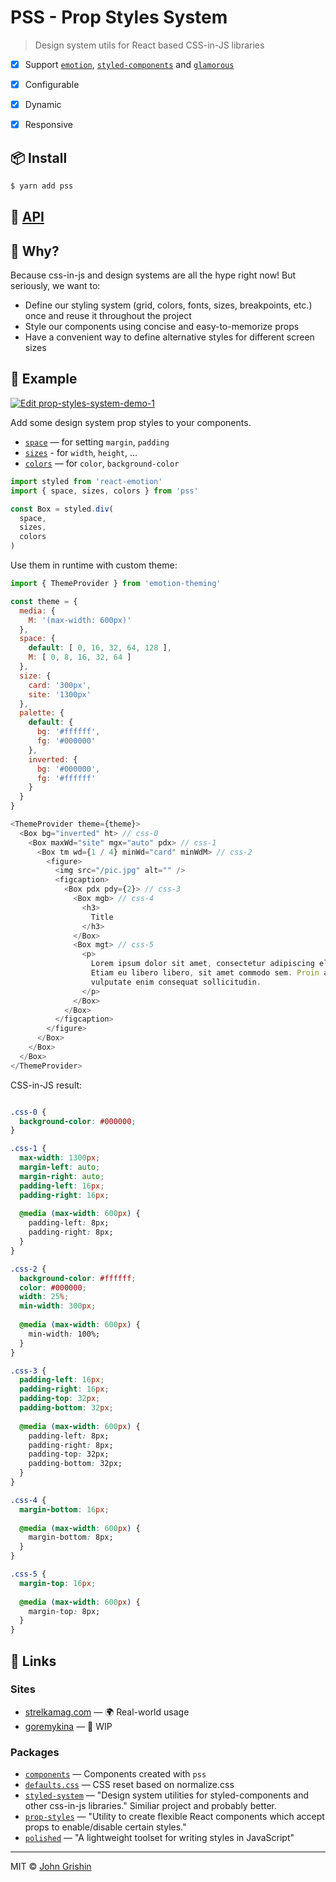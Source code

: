 # PSS - Prop Styles System

> Design system utils for React based CSS-in-JS libraries


- [x] Support [`emotion`](https://emotion.sh), [`styled-components`](https://www.styled-components.com) and [`glamorous`](https://glamorous.rocks)
- [x] Configurable
- [x] Dynamic
- [x] Responsive


## 📦 Install

```sh
$ yarn add pss
```


## 📖 [API](./docs/api.md)


## 🤔 Why?

Because css-in-js and design systems are all the hype right now! But seriously, we want to: 

- Define our styling system (grid, colors, fonts, sizes, breakpoints, etc.) once and reuse it throughout the project
- Style our components using concise and easy-to-memorize props
- Have a convenient way to define alternative styles for different screen sizes


## 👀 Example

[![Edit prop-styles-system-demo-1](https://codesandbox.io/static/img/play-codesandbox.svg)](https://codesandbox.io/s/zlrwm3ymzx)

Add some design system prop styles to your components.

- [`space`](./docs/api.md#space) — for setting `margin`, `padding`
- [`sizes`](./docs/api.md#sizes) - for `width`, `height`, ...
- [`colors`](./docs/api.md#colors) — for `color`, `background-color` 


```js
import styled from 'react-emotion'
import { space, sizes, colors } from 'pss'

const Box = styled.div(
  space,
  sizes,
  colors
)
```


Use them in runtime with custom theme:

```js
import { ThemeProvider } from 'emotion-theming'

const theme = {
  media: {
    M: '(max-width: 600px)'
  },
  space: {
    default: [ 0, 16, 32, 64, 128 ],
    M: [ 0, 8, 16, 32, 64 ]
  },
  size: {
    card: '300px',
    site: '1300px'
  },
  palette: {
    default: {
      bg: '#ffffff',
      fg: '#000000'
    },
    inverted: {
      bg: '#000000',
      fg: '#ffffff'
    }
  }
}

<ThemeProvider theme={theme}>
  <Box bg="inverted" ht> // css-0
    <Box maxWd="site" mgx="auto" pdx> // css-1
      <Box tm wd={1 / 4} minWd="card" minWdM> // css-2
        <figure>
          <img src="/pic.jpg" alt="" />
          <figcaption>
            <Box pdx pdy={2}> // css-3
              <Box mgb> // css-4
                <h3>
                  Title
                </h3>
              </Box>
              <Box mgt> // css-5
                <p>
                  Lorem ipsum dolor sit amet, consectetur adipiscing elit.
                  Etiam eu libero libero, sit amet commodo sem. Proin a quam
                  vulputate enim consequat sollicitudin.
                </p>
              </Box>
            </Box>
          </figcaption>
        </figure>
      </Box>
    </Box>
  </Box>
</ThemeProvider>

```

CSS-in-JS result:

```css

.css-0 {
  background-color: #000000;
}

.css-1 {
  max-width: 1300px; 
  margin-left: auto; 
  margin-right: auto; 
  padding-left: 16px; 
  padding-right: 16px;
  
  @media (max-width: 600px) { 
    padding-left: 8px; 
    padding-right: 8px; 
  }
}

.css-2 {
  background-color: #ffffff;
  color: #000000;
  width: 25%;
  min-width: 300px;
  
  @media (max-width: 600px) { 
    min-width: 100%;
  }
}

.css-3 {
  padding-left: 16px;
  padding-right: 16px;
  padding-top: 32px;
  padding-bottom: 32px;
  
  @media (max-width: 600px) {
    padding-left: 8px;
    padding-right: 8px;
    padding-top: 32px;
    padding-bottom: 32px;
  }
}

.css-4 {
  margin-bottom: 16px;
  
  @media (max-width: 600px) {
    margin-bottom: 8px;
  }
}

.css-5 {
  margin-top: 16px;
  
  @media (max-width: 600px) {
    margin-top: 8px;
  }
}
```

## 🔗 Links

### Sites

- [strelkamag.com](http://strelkamag.com) — 🌍 Real-world usage
- [goremykina](https://github.com/exah/goremykina) — 🚧 WIP


### Packages

- [`components`](https://github.com/exah/components) — Components created with `pss`
- [`defaults.css`](https://github.com/exah/defaults.css) — CSS reset based on normalize.css
- [`styled-system`](https://github.com/jxnblk/styled-system) — "Design system utilities for styled-components and other css-in-js libraries." Similiar project and probably better.
- [`prop-styles`](https://github.com/peterschussheim/prop-styles) — "Utility to create flexible React components which accept props to enable/disable certain styles."
- [`polished`](https://github.com/styled-components/polished) — "A lightweight toolset for writing styles in JavaScript"


---

MIT © [John Grishin](http://johngrish.in)
